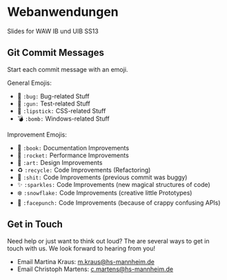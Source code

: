 # Webanwendungen

Slides for WAW IB und UIB SS13

## Git Commit Messages

Start each commit message with an emoji.

General Emojis:

* :bug: `:bug:` Bug-related Stuff
* :gun: `:gun:` Test-related Stuff
* :lipstick: `:lipstick:` CSS-related Stuff
* :bomb: `:bomb:` Windows-related Stuff

Improvement Emojis:

* :book: `:book:` Documentation Improvements
* :rocket: `:rocket:` Performance Improvements
* :art: `:art:` Design Improvements
* :recycle: `:recycle:` Code Improvements (Refactoring)
* :shit: `:shit:` Code Improvements (previous commit was buggy)
* :sparkles: `:sparkles:` Code Improvements (new magical structures of code)
* :snowflake: `:snowflake:` Code Improvements (creative little Prototypes) 
* :facepunch: `:facepunch:` Code Improvements (because of crappy confusing APIs)

## Get in Touch

Need help or just want to think out loud? The are several ways to get in touch with us.
We look forward to hearing from you!

* Email Martina Kraus:   m.kraus@hs-mannheim.de
* Email Christoph Martens:   c.martens@hs-mannheim.de

